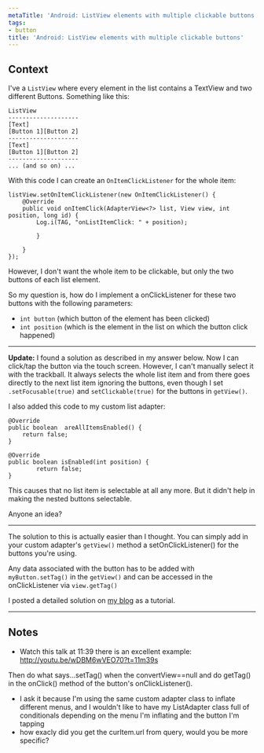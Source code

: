 ```yaml
---
metaTitle: 'Android: ListView elements with multiple clickable buttons'
tags:
- button
title: 'Android: ListView elements with multiple clickable buttons'
---
```


## Context

I've a `ListView` where every element in the list contains a TextView and two different Buttons. Something like this:



```
ListView
--------------------
[Text]
[Button 1][Button 2]
--------------------
[Text]
[Button 1][Button 2]
--------------------
... (and so on) ...

```

With this code I can create an `OnItemClickListener` for the whole item:



```
listView.setOnItemClickListener(new OnItemClickListener() {
    @Override
    public void onItemClick(AdapterView<?> list, View view, int position, long id) {
        Log.i(TAG, "onListItemClick: " + position);

        }

    }
});

```

However, I don't want the whole item to be clickable, but only the two buttons of each list element.


So my question is, how do I implement a onClickListener for these two buttons with the following parameters:


* `int button` (which button of the element has been clicked)
* `int position` (which is the element in the list on which the button click happened)




---


**Update:** I found a solution as described in my answer below. Now I can click/tap the button via the touch screen. However, I can't manually select it with the trackball. It always selects the whole list item and from there goes directly to the next list item ignoring the buttons, even though I set `.setFocusable(true)` and `setClickable(true)` for the buttons in `getView()`.


I also added this code to my custom list adapter:



```
@Override
public boolean  areAllItemsEnabled() {
    return false;           
}

@Override
public boolean isEnabled(int position) {
        return false;
}

```

This causes that no list item is selectable at all any more. But it didn't help in making the nested buttons selectable.


Anyone an idea?



---

The solution to this is actually easier than I thought. You can simply add in your custom adapter's `getView()` method a setOnClickListener() for the buttons you're using.


Any data associated with the button has to be added with `myButton.setTag()` in the `getView()` and can be accessed in the onClickListener via `view.getTag()`


I posted a detailed solution on [my blog](http://www.geekmind.net/2009/11/android-custom-list-item-with-nested.html) as a tutorial.



---

## Notes

- Watch this talk at 11:39 there is an excellent example: http://youtu.be/wDBM6wVEO70?t=11m39s

Then do what  says...setTag() when the convertView==null and do getTag() in the onClick() method of the button's onClickListener().
- I ask it because I'm using the same custom adapter class to inflate different menus, and I wouldn't like to have my ListAdapter class full of conditionals depending on the menu I'm inflating and the button I'm tapping
- how exacly did you get the curItem.url from query, would you be more specific?
